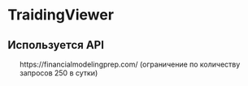 # TraidingViewer

## Используется API 
<ol>https://financialmodelingprep.com/ (ограничение по количеству запросов 250 в сутки)</ol> 



